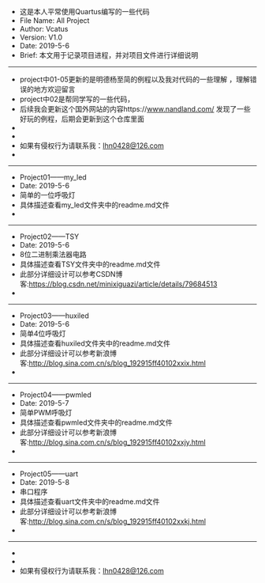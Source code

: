   * 这是本人平常使用Quartus编写的一些代码
  * File Name: All Project
  * Author: Vcatus
  * Version: V1.0
  * Date: 2019-5-6
  * Brief: 本文用于记录项目进程，并对项目文件进行详细说明        
  ******************************************************************************************************
  * project中01-05更新的是明德杨至简的例程以及我对代码的一些理解 ，理解错误的地方欢迎留言
  * project中02是帮同学写的一些代码，
  * 后续我会更新这个国外网站的内容https://www.nandland.com/ 发现了一些好玩的例程，后期会更新到这个仓库里面
  *
  *
  * 如果有侵权行为请联系我：lhn0428@126.com
  *
******************************************************************************************************
  * Project01——my_led
  * Date: 2019-5-6
  * 简单的一位呼吸灯
  * 具体描述查看my_led文件夹中的readme.md文件
  *		
  ******************************************************************************************************
  * Project02——TSY
  * Date: 2019-5-6
  * 8位二进制乘法器电路
  * 具体描述查看TSY文件夹中的readme.md文件
  * 此部分详细设计可以参考CSDN博客:https://blog.csdn.net/minixiguazi/article/details/79684513 
  *
  ******************************************************************************************************
  * Project03——huxiled
  * Date: 2019-5-6
  * 简单4位呼吸灯
  * 具体描述查看huxiled文件夹中的readme.md文件
  *	此部分详细设计可以参考新浪博客:http://blog.sina.com.cn/s/blog_192915ff40102xxix.html
  *
  ******************************************************************************************************
  * Project04——pwmled
  * Date: 2019-5-7
  * 简单PWM呼吸灯
  * 具体描述查看pwmled文件夹中的readme.md文件
  *	此部分详细设计可以参考新浪博客:http://blog.sina.com.cn/s/blog_192915ff40102xxjy.html
  *
  ******************************************************************************************************
  * Project05——uart
  * Date: 2019-5-8
  * 串口程序
  * 具体描述查看uart文件夹中的readme.md文件
  *	此部分详细设计可以参考新浪博客:http://blog.sina.com.cn/s/blog_192915ff40102xxkj.html
  *
  ******************************************************************************************************
  *
  *
  * 如果有侵权行为请联系我：lhn0428@126.com
  
